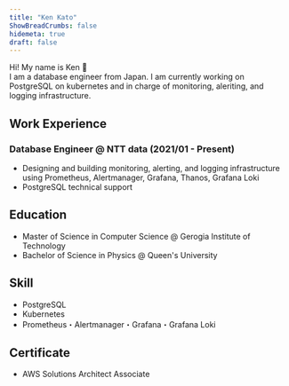 ```yaml
---
title: "Ken Kato"
ShowBreadCrumbs: false
hidemeta: true
draft: false
---
```


Hi! My name is Ken 	&#x1F331; \
I am a database engineer from Japan. I am currently working on PostgreSQL on kubernetes and in charge of monitoring, aleriting, and logging infrastructure.

## Work Experience
### Database Engineer @ NTT data (2021/01 - Present)
- Designing and building monitoring, alerting, and logging infrastructure using Prometheus, Alertmanager, Grafana, Thanos, Grafana Loki
- PostgreSQL technical support

## Education
- Master of Science in Computer Science @ Gerogia Institute of Technology
- Bachelor of Science in Physics @ Queen's University

## Skill
- PostgreSQL
- Kubernetes
- Prometheus・Alertmanager・Grafana・Grafana Loki

## Certificate
- AWS Solutions Architect Associate

